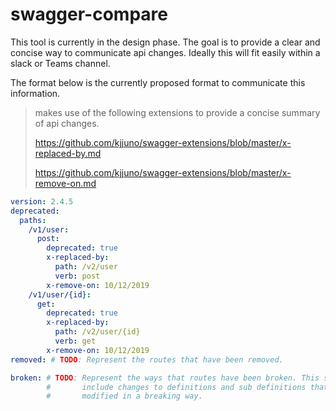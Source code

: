 # swagger-compare

This tool is currently in the design phase. The goal is to provide a clear and concise way to communicate api changes.
Ideally this will fit easily within a slack or Teams channel.

The format below is the currently proposed format to communicate this information.

> makes use of the following extensions to provide a concise summary of api changes.
>
> https://github.com/kjjuno/swagger-extensions/blob/master/x-replaced-by.md
>
> https://github.com/kjjuno/swagger-extensions/blob/master/x-remove-on.md

```yaml
version: 2.4.5
deprecated:
  paths:
    /v1/user:
      post:
        deprecated: true
        x-replaced-by:
          path: /v2/user
          verb: post
        x-remove-on: 10/12/2019
    /v1/user/{id}:
      get:
        deprecated: true
        x-replaced-by:
          path: /v2/user/{id}
          verb: get
        x-remove-on: 10/12/2019
removed: # TODO: Represent the routes that have been removed.

broken: # TODO: Represent the ways that routes have been broken. This should
        #       include changes to definitions and sub definitions that were
        #       modified in a breaking way.
```
